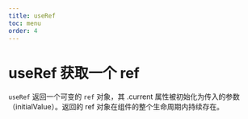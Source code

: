 ```yaml
---
title: useRef
toc: menu
order: 4
---
```


# useRef 获取一个 ref

`useRef` 返回一个可变的 `ref` 对象，其 .current 属性被初始化为传入的参数（initialValue）。返回的 ref 对象在组件的整个生命周期内持续存在。

<code src="./index.tsx" title="useRef" ></code>
